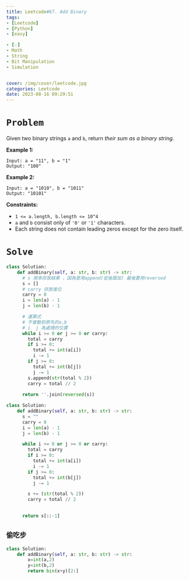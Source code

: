 ```yaml
---
title: Leetcode#67. Add Binary
tags:
- [Leetcode]
- [Python]
- [easy]

- [💡]
- Math
- String
- Bit Manipulation
- Simulation


cover: /img/cover/leetcode.jpg
categories: Leetcode
date: 2023-08-16 09:29:51
---
```

# `Problem`

Given two binary strings `a` and `b`, return *their sum as a binary string*.

**Example 1:**

```
Input: a = "11", b = "1"
Output: "100"

```

**Example 2:**

```
Input: a = "1010", b = "1011"
Output: "10101"

```

**Constraints:**

- `1 <= a.length, b.length <= 10^4`
- `a` and `b` consist only of `'0'` or `'1'` characters.
- Each string does not contain leading zeros except for the zero itself.

# `Solve`

```python
class Solution:
    def addBinary(self, a: str, b: str) -> str:
      # s 用來存放結果 ，因為是用append(從後面加) 最後要用reversed
      s = []
      # carry 存放進位
      carry = 0
      i = len(a) - 1
      j = len(b) - 1

      # 運算式
      # 不會動到原先的a,b
      # i  j 為處理的位置
      while i >= 0 or j >= 0 or carry:
        total = carry
        if i >= 0:
          total += int(a[i])
          i -= 1
        if j >= 0:
          total += int(b[j])
          j -= 1
        s.append(str(total % 2))
        carry = total // 2
        
      return ''.join(reversed(s))
```
```python
class Solution:
    def addBinary(self, a: str, b: str) -> str:
      s = ""
      carry = 0
      i = len(a) - 1
      j = len(b) - 1

      while i >= 0 or j >= 0 or carry:
        total = carry
        if i >= 0:
          total += int(a[i])
          i -= 1 
        if j >= 0:
          total += int(b[j])
          j -= 1

        s += (str(total % 2))
        carry = total // 2

        
      return s[::-1]
```


## `偷吃步`

```python
class Solution:
    def addBinary(self, a: str, b: str) -> str:
        x=int(a,2)
        y=int(b,2)
        return bin(x+y)[2:]
```

